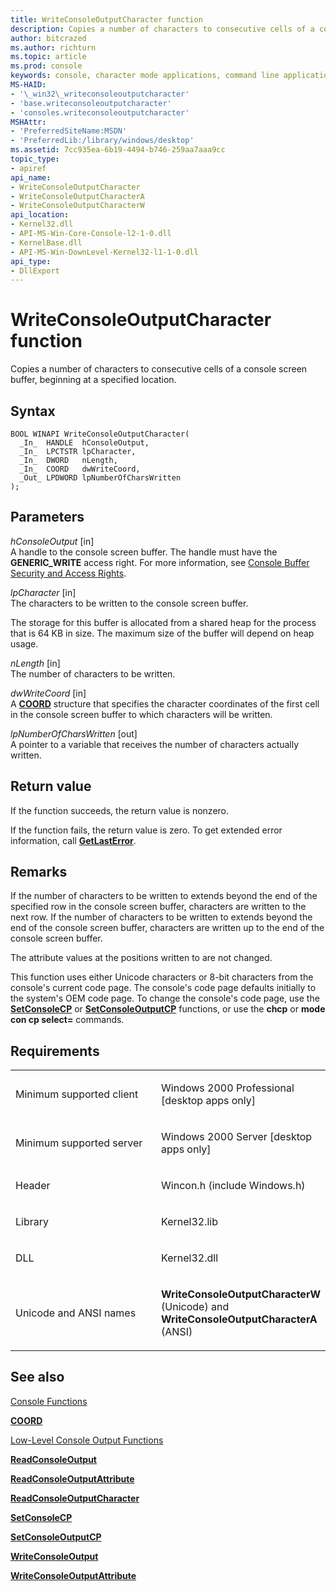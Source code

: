 ```yaml
---
title: WriteConsoleOutputCharacter function
description: Copies a number of characters to consecutive cells of a console screen buffer, beginning at a specified location.
author: bitcrazed
ms.author: richturn
ms.topic: article
ms.prod: console
keywords: console, character mode applications, command line applications, terminal applications, console api
MS-HAID:
- '\_win32\_writeconsoleoutputcharacter'
- 'base.writeconsoleoutputcharacter'
- 'consoles.writeconsoleoutputcharacter'
MSHAttr:
- 'PreferredSiteName:MSDN'
- 'PreferredLib:/library/windows/desktop'
ms.assetid: 7cc935ea-6b19-4494-b746-259aa7aaa9cc
topic_type:
- apiref
api_name:
- WriteConsoleOutputCharacter
- WriteConsoleOutputCharacterA
- WriteConsoleOutputCharacterW
api_location:
- Kernel32.dll
- API-MS-Win-Core-Console-l2-1-0.dll
- KernelBase.dll
- API-MS-Win-DownLevel-Kernel32-l1-1-0.dll
api_type:
- DllExport
---
```


# WriteConsoleOutputCharacter function


Copies a number of characters to consecutive cells of a console screen buffer, beginning at a specified location.

Syntax
------

```ManagedCPlusPlus
BOOL WINAPI WriteConsoleOutputCharacter(
  _In_  HANDLE  hConsoleOutput,
  _In_  LPCTSTR lpCharacter,
  _In_  DWORD   nLength,
  _In_  COORD   dwWriteCoord,
  _Out_ LPDWORD lpNumberOfCharsWritten
);
```

Parameters
----------

*hConsoleOutput* \[in\]  
A handle to the console screen buffer. The handle must have the **GENERIC\_WRITE** access right. For more information, see [Console Buffer Security and Access Rights](console-buffer-security-and-access-rights.md).

*lpCharacter* \[in\]  
The characters to be written to the console screen buffer.

The storage for this buffer is allocated from a shared heap for the process that is 64 KB in size. The maximum size of the buffer will depend on heap usage.

*nLength* \[in\]  
The number of characters to be written.

*dwWriteCoord* \[in\]  
A [**COORD**](coord-str.md) structure that specifies the character coordinates of the first cell in the console screen buffer to which characters will be written.

*lpNumberOfCharsWritten* \[out\]  
A pointer to a variable that receives the number of characters actually written.

Return value
------------

If the function succeeds, the return value is nonzero.

If the function fails, the return value is zero. To get extended error information, call [**GetLastError**](https://msdn.microsoft.com/library/windows/desktop/ms679360).

Remarks
-------

If the number of characters to be written to extends beyond the end of the specified row in the console screen buffer, characters are written to the next row. If the number of characters to be written to extends beyond the end of the console screen buffer, characters are written up to the end of the console screen buffer.

The attribute values at the positions written to are not changed.

This function uses either Unicode characters or 8-bit characters from the console's current code page. The console's code page defaults initially to the system's OEM code page. To change the console's code page, use the [**SetConsoleCP**](setconsolecp.md) or [**SetConsoleOutputCP**](setconsoleoutputcp.md) functions, or use the **chcp** or **mode con cp select=** commands.

Requirements
------------

<table>
<colgroup>
<col width="50%" />
<col width="50%" />
</colgroup>
<tbody>
<tr class="odd">
<td><p>Minimum supported client</p></td>
<td><p>Windows 2000 Professional [desktop apps only]</p></td>
</tr>
<tr class="even">
<td><p>Minimum supported server</p></td>
<td><p>Windows 2000 Server [desktop apps only]</p></td>
</tr>
<tr class="odd">
<td><p>Header</p></td>
<td>Wincon.h (include Windows.h)</td>
</tr>
<tr class="even">
<td><p>Library</p></td>
<td>Kernel32.lib</td>
</tr>
<tr class="odd">
<td><p>DLL</p></td>
<td>Kernel32.dll</td>
</tr>
<tr class="even">
<td><p>Unicode and ANSI names</p></td>
<td><p><strong>WriteConsoleOutputCharacterW</strong> (Unicode) and <strong>WriteConsoleOutputCharacterA</strong> (ANSI)</p></td>
</tr>
<tr class="odd">
</tr>
<tr class="even">
</tr>
<tr class="odd">
</tr>
<tr class="even">
</tr>
</tbody>
</table>

## <span id="see_also"></span>See also


[Console Functions](console-functions.md)

[**COORD**](coord-str.md)

[Low-Level Console Output Functions](low-level-console-output-functions.md)

[**ReadConsoleOutput**](readconsoleoutput.md)

[**ReadConsoleOutputAttribute**](readconsoleoutputattribute.md)

[**ReadConsoleOutputCharacter**](readconsoleoutputcharacter.md)

[**SetConsoleCP**](setconsolecp.md)

[**SetConsoleOutputCP**](setconsoleoutputcp.md)

[**WriteConsoleOutput**](writeconsoleoutput.md)

[**WriteConsoleOutputAttribute**](writeconsoleoutputattribute.md)

 

 




